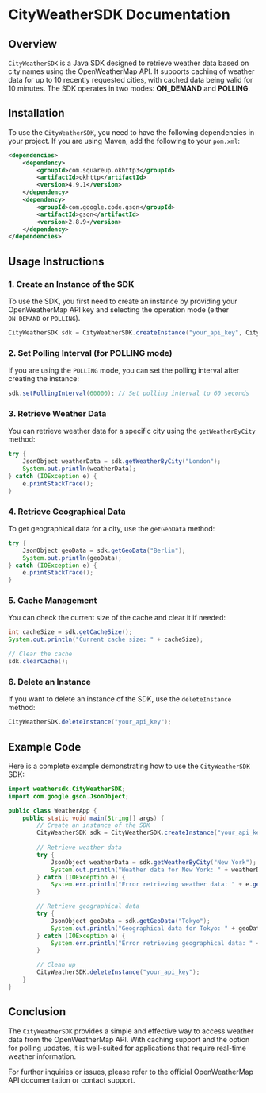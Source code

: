 # CityWeatherSDK Documentation

## Overview

`CityWeatherSDK` is a Java SDK designed to retrieve weather data based on city names using the OpenWeatherMap API. It supports caching of weather data for up to 10 recently requested cities, with cached data being valid for 10 minutes. The SDK operates in two modes: **ON_DEMAND** and **POLLING**.

## Installation

To use the `CityWeatherSDK`, you need to have the following dependencies in your project. If you are using Maven, add the following to your `pom.xml`:

```xml
<dependencies>
    <dependency>
        <groupId>com.squareup.okhttp3</groupId>
        <artifactId>okhttp</artifactId>
        <version>4.9.1</version>
    </dependency>
    <dependency>
        <groupId>com.google.code.gson</groupId>
        <artifactId>gson</artifactId>
        <version>2.8.9</version>
    </dependency>
</dependencies>
```

## Usage Instructions

### 1. Create an Instance of the SDK

To use the SDK, you first need to create an instance by providing your OpenWeatherMap API key and selecting the operation mode (either `ON_DEMAND` or `POLLING`).

```java
CityWeatherSDK sdk = CityWeatherSDK.createInstance("your_api_key", CityWeatherSDK.Mode.ON_DEMAND);
```

### 2. Set Polling Interval (for POLLING mode)

If you are using the `POLLING` mode, you can set the polling interval after creating the instance:

```java
sdk.setPollingInterval(60000); // Set polling interval to 60 seconds
```

### 3. Retrieve Weather Data

You can retrieve weather data for a specific city using the `getWeatherByCity` method:

```java
try {
    JsonObject weatherData = sdk.getWeatherByCity("London");
    System.out.println(weatherData);
} catch (IOException e) {
    e.printStackTrace();
}
```

### 4. Retrieve Geographical Data

To get geographical data for a city, use the `getGeoData` method:

```java
try {
    JsonObject geoData = sdk.getGeoData("Berlin");
    System.out.println(geoData);
} catch (IOException e) {
    e.printStackTrace();
}
```

### 5. Cache Management

You can check the current size of the cache and clear it if needed:

```java
int cacheSize = sdk.getCacheSize();
System.out.println("Current cache size: " + cacheSize);

// Clear the cache
sdk.clearCache();
```

### 6. Delete an Instance

If you want to delete an instance of the SDK, use the `deleteInstance` method:

```java
CityWeatherSDK.deleteInstance("your_api_key");
```

## Example Code

Here is a complete example demonstrating how to use the `CityWeatherSDK` SDK:

```java
import weathersdk.CityWeatherSDK;
import com.google.gson.JsonObject;

public class WeatherApp {
    public static void main(String[] args) {
        // Create an instance of the SDK
        CityWeatherSDK sdk = CityWeatherSDK.createInstance("your_api_key", CityWeatherSDK.Mode.ON_DEMAND);
        
        // Retrieve weather data
        try {
            JsonObject weatherData = sdk.getWeatherByCity("New York");
            System.out.println("Weather data for New York: " + weatherData);
        } catch (IOException e) {
            System.err.println("Error retrieving weather data: " + e.getMessage());
        }

        // Retrieve geographical data
        try {
            JsonObject geoData = sdk.getGeoData("Tokyo");
            System.out.println("Geographical data for Tokyo: " + geoData);
        } catch (IOException e) {
            System.err.println("Error retrieving geographical data: " + e.getMessage());
        }

        // Clean up
        CityWeatherSDK.deleteInstance("your_api_key");
    }
}
```

## Conclusion

The `CityWeatherSDK` provides a simple and effective way to access weather data from the OpenWeatherMap API. With caching support and the option for polling updates, it is well-suited for applications that require real-time weather information.

For further inquiries or issues, please refer to the official OpenWeatherMap API documentation or contact support.

